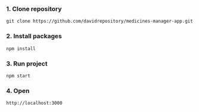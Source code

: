 ### 1. Clone repository
`git clone https://github.com/davidrepository/medicines-manager-app.git`

### 2. Install packages
`npm install`

### 3. Run project
`npm start`

### 4. Open
`http://localhost:3000`

